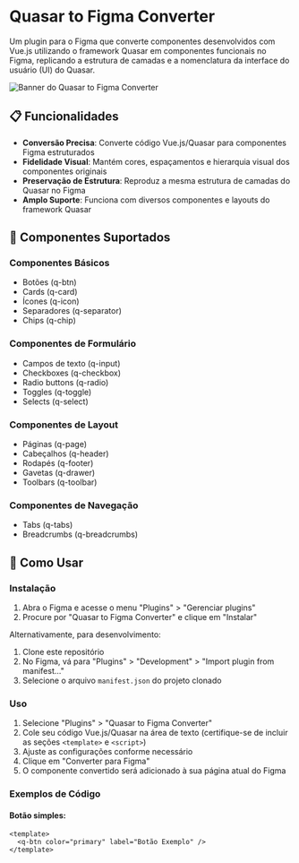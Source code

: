 # Quasar to Figma Converter

Um plugin para o Figma que converte componentes desenvolvidos com Vue.js utilizando o framework Quasar em componentes funcionais no Figma, replicando a estrutura de camadas e a nomenclatura da interface do usuário (UI) do Quasar.

![Banner do Quasar to Figma Converter](./banner.png)

## 📋 Funcionalidades

- **Conversão Precisa**: Converte código Vue.js/Quasar para componentes Figma estruturados
- **Fidelidade Visual**: Mantém cores, espaçamentos e hierarquia visual dos componentes originais
- **Preservação de Estrutura**: Reproduz a mesma estrutura de camadas do Quasar no Figma
- **Amplo Suporte**: Funciona com diversos componentes e layouts do framework Quasar

## 🧩 Componentes Suportados

### Componentes Básicos
- Botões (q-btn)
- Cards (q-card)
- Ícones (q-icon)
- Separadores (q-separator)
- Chips (q-chip)

### Componentes de Formulário
- Campos de texto (q-input)
- Checkboxes (q-checkbox)
- Radio buttons (q-radio)
- Toggles (q-toggle)
- Selects (q-select)

### Componentes de Layout
- Páginas (q-page)
- Cabeçalhos (q-header)
- Rodapés (q-footer)
- Gavetas (q-drawer)
- Toolbars (q-toolbar)

### Componentes de Navegação
- Tabs (q-tabs)
- Breadcrumbs (q-breadcrumbs)

## 🚀 Como Usar

### Instalação

1. Abra o Figma e acesse o menu "Plugins" > "Gerenciar plugins"
2. Procure por "Quasar to Figma Converter" e clique em "Instalar"

Alternativamente, para desenvolvimento:

1. Clone este repositório
2. No Figma, vá para "Plugins" > "Development" > "Import plugin from manifest..."
3. Selecione o arquivo `manifest.json` do projeto clonado

### Uso

1. Selecione "Plugins" > "Quasar to Figma Converter"
2. Cole seu código Vue.js/Quasar na área de texto (certifique-se de incluir as seções `<template>` e `<script>`)
3. Ajuste as configurações conforme necessário
4. Clique em "Converter para Figma"
5. O componente convertido será adicionado à sua página atual do Figma

### Exemplos de Código

#### Botão simples:
```vue
<template>
  <q-btn color="primary" label="Botão Exemplo" />
</template>